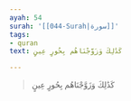 ```yaml
---
ayah: 54
surah: '[[044-Surah|سورة]]'
tags:
- quran
text: كَذَٰلِكَ وَزَوَّجْنَاهُم بِحُورٍ عِينٍ

---
```

> كَذَٰلِكَ وَزَوَّجْنَاهُم بِحُورٍ عِينٍ
